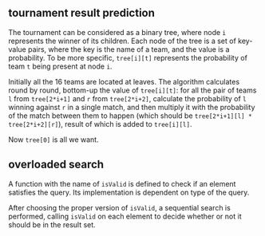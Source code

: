 ## tournament result prediction
The tournament can be considered as a binary tree, where node `i` represents the winner of its children. Each node of the tree is a set of key-value pairs, where the key is the name of a team, and the value is a probability. To be more specific, `tree[i][t]` represents the probability of team `t` being present at node `i`.

Initially all the 16 teams are located at leaves. The algorithm calculates round by round, bottom-up the value of `tree[i][t]`: for all the pair of teams `l` from `tree[2*i+1]` and `r` from `tree[2*i+2]`, calculate the probability of `l` winning against `r` in a single match, and then multiply it with the probability of the match between them to happen (which should be `tree[2*i+1][l] * tree[2*i+2][r]`), result of which is added to `tree[i][l]`.

Now `tree[0]` is all we want.

## overloaded search

A function with the name of `isValid` is defined to check if an element satisfies the query. Its implementation is dependent on type of the query.

After choosing the proper version of `isValid`, a sequential search is performed, calling `isValid` on each element to decide whether or not it should be in the result set.
